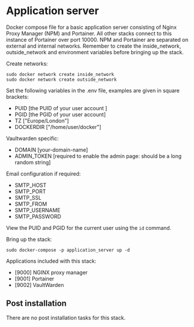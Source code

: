 # Application server
Docker compose file for a basic application server consisting of Nginx Proxy Manager (NPM) and Portainer. All other stacks connect to this instance of Portainer over port 10000. NPM and Portainer are separated on external and internal networks. Remember to create the inside_network, outside_network and environment variables before bringing up the stack.

Create networks:
```
sudo docker network create inside_network
sudo docker network create outside_network
```

Set the following variables in the .env file, examples are given in square brackets:
- PUID [the PUID of your user account ] 
- PGID [the PGID of your user account] 
- TZ ["Europe/London"]
- DOCKERDIR ["/home/user/docker"]

Vaultwarden specific:
- DOMAIN [your-domain-name]
- ADMIN_TOKEN [required to enable the admin page: should be a long random string]

Email configuration if required:
- SMTP_HOST 
- SMTP_PORT
- SMTP_SSL
- SMTP_FROM
- SMTP_USERNAME
- SMTP_PASSWORD

View the PUID and PGID for the current user using the ```id``` command.

Bring up the stack:
```
sudo docker-compose -p application_server up -d
```

Applications included with this stack:
- [9000] NGINX proxy manager
- [9001] Portainer
- [9002] VaultWarden

## Post installation
There are no post installation tasks for this stack.